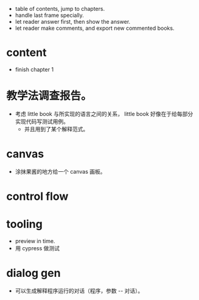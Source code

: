 - table of contents, jump to chapters.
- handle last frame specially.
- let reader answer first, then show the answer.
- let reader make comments, and export new commented books.
# content
- finish chapter 1
# 教学法调查报告。
- 考虑 little book 与所实现的语言之间的关系，
  little book 好像在于给每部分实现代码写测试用例。
  - 并且用到了某个解释范式。
# canvas
- 涂抹果酱的地方给一个 canvas 画板。
# control flow
# tooling
- preview in time.
- 用 cypress 做测试
# dialog gen
- 可以生成解释程序运行的对话（程序，参数 -- 对话）。
